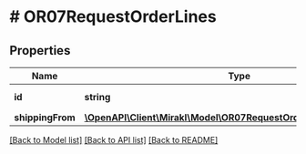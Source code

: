 # # OR07RequestOrderLines

## Properties

Name | Type | Description | Notes
------------ | ------------- | ------------- | -------------
**id** | **string** | Order line identifier | [optional]
**shippingFrom** | [**\OpenAPI\Client\Mirakl\Model\OR07RequestOrderLinesShippingFrom**](OR07RequestOrderLinesShippingFrom.md) |  | [optional]

[[Back to Model list]](../../README.md#models) [[Back to API list]](../../README.md#endpoints) [[Back to README]](../../README.md)
